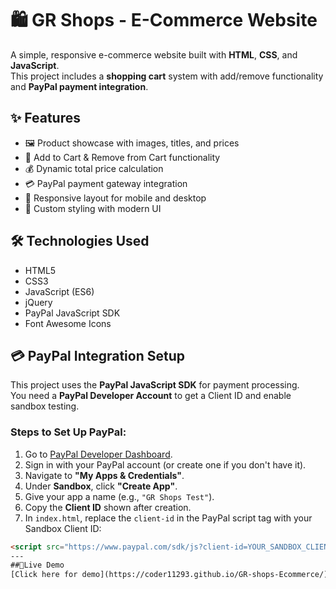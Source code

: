 
# 🛍️ GR Shops - E-Commerce Website

A simple, responsive e-commerce website built with **HTML**, **CSS**, and **JavaScript**.  
This project includes a **shopping cart** system with add/remove functionality and **PayPal payment integration**.

## ✨ Features

- 🖼️ Product showcase with images, titles, and prices
- 🛒 Add to Cart & Remove from Cart functionality
- 💰 Dynamic total price calculation
- 💳 PayPal payment gateway integration
- 📱 Responsive layout for mobile and desktop
- 🎨 Custom styling with modern UI

## 🛠️ Technologies Used

- HTML5
- CSS3
- JavaScript (ES6)
- jQuery
- PayPal JavaScript SDK
- Font Awesome Icons

## 💳 PayPal Integration Setup

This project uses the **PayPal JavaScript SDK** for payment processing.  
You need a **PayPal Developer Account** to get a Client ID and enable sandbox testing.

### Steps to Set Up PayPal:

1. Go to [PayPal Developer Dashboard](https://developer.paypal.com/).  
2. Sign in with your PayPal account (or create one if you don't have it).  
3. Navigate to **"My Apps & Credentials"**.  
4. Under **Sandbox**, click **"Create App"**.  
5. Give your app a name (e.g., `"GR Shops Test"`).  
6. Copy the **Client ID** shown after creation.  
7. In `index.html`, replace the `client-id` in the PayPal script tag with your Sandbox Client ID:

```html
<script src="https://www.paypal.com/sdk/js?client-id=YOUR_SANDBOX_CLIENT_ID&currency=USD"></script>
---
##🚖Live Demo
[Click here for demo](https://coder11293.github.io/GR-shops-Ecommerce/)








